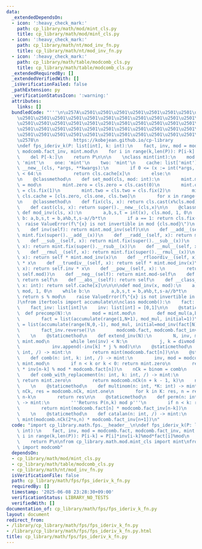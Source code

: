```yaml
---
data:
  _extendedDependsOn:
  - icon: ':heavy_check_mark:'
    path: cp_library/math/mod/mint_cls.py
    title: cp_library/math/mod/mint_cls.py
  - icon: ':heavy_check_mark:'
    path: cp_library/math/nt/mod_inv_fn.py
    title: cp_library/math/nt/mod_inv_fn.py
  - icon: ':heavy_check_mark:'
    path: cp_library/math/table/modcomb_cls.py
    title: cp_library/math/table/modcomb_cls.py
  _extendedRequiredBy: []
  _extendedVerifiedWith: []
  _isVerificationFailed: false
  _pathExtension: py
  _verificationStatusIcon: ':warning:'
  attributes:
    links: []
  bundledCode: "'''\n\u257A\u2501\u2501\u2501\u2501\u2501\u2501\u2501\u2501\u2501\u2501\
    \u2501\u2501\u2501\u2501\u2501\u2501\u2501\u2501\u2501\u2501\u2501\u2501\u2501\
    \u2501\u2501\u2501\u2501\u2501\u2501\u2501\u2501\u2501\u2501\u2501\u2501\u2501\
    \u2501\u2501\u2501\u2501\u2501\u2501\u2501\u2501\u2501\u2501\u2501\u2501\u2501\
    \u2501\u2501\u2501\u2501\u2501\u2501\u2501\u2501\u2501\u2501\u2501\u2501\u2501\
    \u2578\n             https://kobejean.github.io/cp-library               \n'''\n\
    \ndef fps_ideriv_k(P: list[int], k: int):\n    fact, inv, mod = modcomb.fact,\
    \ modcomb.fact_inv, mint.mod\n    for i in range(k,len(P)): P[i-k] = P[i]*inv[i-k]%mod*fact[i]%mod\n\
    \    del P[-k:]\n    return P\n\n\n    \nclass mint(int):\n    mod: int\n    zero:\
    \ 'mint'\n    one: 'mint'\n    two: 'mint'\n    cache: list['mint']\n\n    def\
    \ __new__(cls, *args, **kwargs):\n        if 0 <= (x := int(*args, **kwargs))\
    \ < 64:\n            return cls.cache[x]\n        else:\n            return cls.fix(x)\n\
    \n    @classmethod\n    def set_mod(cls, mod: int):\n        mint.mod = cls.mod\
    \ = mod\n        mint.zero = cls.zero = cls.cast(0)\n        mint.one = cls.one\
    \ = cls.fix(1)\n        mint.two = cls.two = cls.fix(2)\n        mint.cache =\
    \ cls.cache = [cls.zero, cls.one, cls.two]\n        for x in range(3,64): mint.cache.append(cls.fix(x))\n\
    \n    @classmethod\n    def fix(cls, x): return cls.cast(x%cls.mod)\n\n    @classmethod\n\
    \    def cast(cls, x): return super().__new__(cls,x)\n\n    @classmethod\n   \
    \ def mod_inv(cls, x):\n        a,b,s,t = int(x), cls.mod, 1, 0\n        while\
    \ b: a,b,s,t = b,a%b,t,s-a//b*t\n        if a == 1: return cls.fix(s)\n      \
    \  raise ValueError(f\"{x} is not invertible in mod {cls.mod}\")\n    \n    @property\n\
    \    def inv(self): return mint.mod_inv(self)\n\n    def __add__(self, x): return\
    \ mint.fix(super().__add__(x))\n    def __radd__(self, x): return mint.fix(super().__radd__(x))\n\
    \    def __sub__(self, x): return mint.fix(super().__sub__(x))\n    def __rsub__(self,\
    \ x): return mint.fix(super().__rsub__(x))\n    def __mul__(self, x): return mint.fix(super().__mul__(x))\n\
    \    def __rmul__(self, x): return mint.fix(super().__rmul__(x))\n    def __floordiv__(self,\
    \ x): return self * mint.mod_inv(x)\n    def __rfloordiv__(self, x): return self.inv\
    \ * x\n    def __truediv__(self, x): return self * mint.mod_inv(x)\n    def __rtruediv__(self,\
    \ x): return self.inv * x\n    def __pow__(self, x): \n        return self.cast(super().__pow__(x,\
    \ self.mod))\n    def __neg__(self): return mint.mod-self\n    def __pos__(self):\
    \ return self\n    def __abs__(self): return self\n    def __class_getitem__(self,\
    \ x: int): return self.cache[x]\n\n\n\ndef mod_inv(x, mod):\n    a,b,s,t = x,\
    \ mod, 1, 0\n    while b:\n        a,b,s,t = b,a%b,t,s-a//b*t\n    if a == 1:\
    \ return s % mod\n    raise ValueError(f\"{x} is not invertible in mod {mod}\"\
    )\nfrom itertools import accumulate\n\nclass modcomb():\n    fact: list[int]\n\
    \    fact_inv: list[int]\n    inv: list[int] = [0,1]\n\n    @staticmethod\n  \
    \  def precomp(N):\n        mod = mint.mod\n        def mod_mul(a,b): return a*b%mod\n\
    \        fact = list(accumulate(range(1,N+1), mod_mul, initial=1))\n        fact_inv\
    \ = list(accumulate(range(N,0,-1), mod_mul, initial=mod_inv(fact[N], mod)))\n\
    \        fact_inv.reverse()\n        modcomb.fact, modcomb.fact_inv = fact, fact_inv\n\
    \    \n    @staticmethod\n    def extend_inv(N):\n        N, inv, mod = N+1, modcomb.inv,\
    \ mint.mod\n        while len(inv) < N:\n            j, k = divmod(mod, len(inv))\n\
    \            inv.append(-inv[k] * j % mod)\n\n    @staticmethod\n    def factorial(n:\
    \ int, /) -> mint:\n        return mint(modcomb.fact[n])\n\n    @staticmethod\n\
    \    def comb(n: int, k: int, /) -> mint:\n        inv, mod = modcomb.fact_inv,\
    \ mint.mod\n        if n < k or k < 0: return mint.zero\n        return mint(inv[k]\
    \ * inv[n-k] % mod * modcomb.fact[n])\n    nCk = binom = comb\n    \n    @staticmethod\n\
    \    def comb_with_replacement(n: int, k: int, /) -> mint:\n        if n <= 0:\
    \ return mint.zero\n        return modcomb.nCk(n + k - 1, k)\n    nHk = comb_with_replacement\n\
    \    \n    @staticmethod\n    def multinom(n: int, *K: int) -> mint:\n       \
    \ nCk, res = modcomb.nCk, mint.one\n        for k in K: res, n = res*nCk(n,k),\
    \ n-k\n        return res\n\n    @staticmethod\n    def perm(n: int, k: int, /)\
    \ -> mint:\n        '''Returns P(n,k) mod p'''\n        if n < k: return mint.zero\n\
    \        return mint(modcomb.fact[n] * modcomb.fact_inv[n-k])\n    nPk = perm\n\
    \    \n    @staticmethod\n    def catalan(n: int, /) -> mint:\n        return\
    \ mint(modcomb.nCk(2*n,n) * modcomb.fact_inv[n+1])\n"
  code: "import cp_library.math.fps.__header__\n\ndef fps_ideriv_k(P: list[int], k:\
    \ int):\n    fact, inv, mod = modcomb.fact, modcomb.fact_inv, mint.mod\n    for\
    \ i in range(k,len(P)): P[i-k] = P[i]*inv[i-k]%mod*fact[i]%mod\n    del P[-k:]\n\
    \    return P\n\nfrom cp_library.math.mod.mint_cls import mint\nfrom cp_library.math.table.modcomb_cls\
    \ import modcomb"
  dependsOn:
  - cp_library/math/mod/mint_cls.py
  - cp_library/math/table/modcomb_cls.py
  - cp_library/math/nt/mod_inv_fn.py
  isVerificationFile: false
  path: cp_library/math/fps/fps_ideriv_k_fn.py
  requiredBy: []
  timestamp: '2025-06-08 23:28:30+09:00'
  verificationStatus: LIBRARY_NO_TESTS
  verifiedWith: []
documentation_of: cp_library/math/fps/fps_ideriv_k_fn.py
layout: document
redirect_from:
- /library/cp_library/math/fps/fps_ideriv_k_fn.py
- /library/cp_library/math/fps/fps_ideriv_k_fn.py.html
title: cp_library/math/fps/fps_ideriv_k_fn.py
---
```

